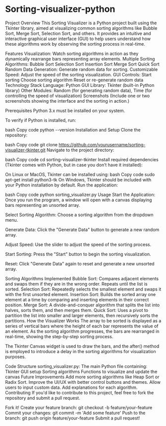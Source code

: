 # Sorting-visualizer-python

Project Overview
This Sorting Visualizer is a Python project built using the Tkinter library, aimed at visualizing common sorting algorithms like Bubble Sort, Merge Sort, Selection Sort, and others. It provides an intuitive and interactive graphical user interface (GUI) to help users understand how these algorithms work by observing the sorting process in real-time.

Features
Visualization: Watch sorting algorithms in action as they dynamically rearrange bars representing array elements.
Multiple Sorting Algorithms:
Bubble Sort
Selection Sort
Insertion Sort
Merge Sort
Quick Sort
Random Data Generation: Generate random data for sorting.
Customizable Speed: Adjust the speed of the sorting visualization.
GUI Controls:
Start sorting
Choose sorting algorithm
Reset or re-generate random data
Technology Stack
Language: Python
GUI Library: Tkinter (built-in Python library)
Other Modules: Random (for generating random data), Time (for controlling the speed of visualization)
Screenshots
(Include one or two screenshots showing the interface and the sorting in action.)

Prerequisites
Python 3.x must be installed on your system.

To verify if Python is installed, run:

bash
Copy code
python --version
Installation and Setup
Clone the repository:

bash
Copy code
git clone https://github.com/yourusername/sorting-visualizer-tkinter.git
Navigate to the project directory:

bash
Copy code
cd sorting-visualizer-tkinter
Install required dependencies (Tkinter comes with Python, but in case you don’t have it installed):

On Linux or MacOS, Tkinter can be installed using:
bash
Copy code
sudo apt-get install python3-tk
On Windows, Tkinter should be included with your Python installation by default.
Run the application:

bash
Copy code
python sorting_visualizer.py
Usage
Start the Application: Once you run the program, a window will open with a canvas displaying bars representing an unsorted array.

Select Sorting Algorithm: Choose a sorting algorithm from the dropdown menu.

Generate Data: Click the "Generate Data" button to generate a new random array.

Adjust Speed: Use the slider to adjust the speed of the sorting process.

Start Sorting: Press the "Start" button to begin the sorting visualization.

Reset: Click "Generate Data" again to reset and generate a new unsorted array.

Sorting Algorithms Implemented
Bubble Sort: Compares adjacent elements and swaps them if they are in the wrong order. Repeats until the list is sorted.
Selection Sort: Repeatedly selects the smallest element and swaps it with the first unsorted element.
Insertion Sort: Builds the sorted array one element at a time by comparing and inserting elements in their correct position.
Merge Sort: A divide-and-conquer algorithm that splits the list into halves, sorts them, and then merges them.
Quick Sort: Uses a pivot to partition the list into smaller and larger elements, then recursively sorts the partitions.
How the Visualizer Works
The array to be sorted is displayed as a series of vertical bars where the height of each bar represents the value of an element. As the sorting algorithm progresses, the bars are rearranged in real-time, showing the step-by-step sorting process.

The Tkinter Canvas widget is used to draw the bars, and the after() method is employed to introduce a delay in the sorting algorithms for visualization purposes.

Code Structure
sorting_visualizer.py: The main Python file containing:
Tkinter GUI setup
Sorting algorithms
Functions to visualize and update the canvas
Future Improvements
Add more sorting algorithms like Heap Sort or Radix Sort.
Improve the UI/UX with better control buttons and themes.
Allow users to input custom data.
Add explanations for each algorithm.
Contributing
If you'd like to contribute to this project, feel free to fork the repository and submit a pull request.

Fork it!
Create your feature branch: git checkout -b feature/your-feature
Commit your changes: git commit -m 'Add some feature'
Push to the branch: git push origin feature/your-feature
Submit a pull request!
